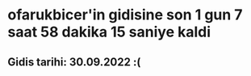 # ofarukbicer'in gidisine son 1 gun 7 saat 58 dakika 15 saniye kaldi

## Gidis tarihi: 30.09.2022 :(